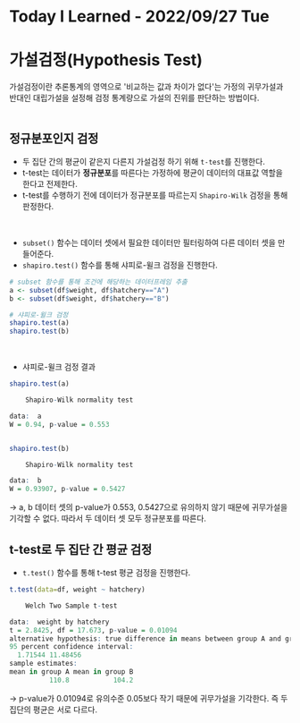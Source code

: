 # Today I Learned - 2022/09/27 Tue

# 가설검정(Hypothesis Test)
가설검정이란 추론통계의 영역으로 '비교하는 값과 차이가 없다'는 가정의 귀무가설과 반대인 대립가설을 설정해 검정 통계량으로 가설의 진위를 판단하는 방법이다.
<br>
<br>

## 정규분포인지 검정
- 두 집단 간의 평균이 같은지 다른지 가설검정 하기 위해 `t-test`를 진행한다.
- t-test는 데이터가 **정규분포**를 따른다는 가정하에 평균이 데이터의 대표값 역할을 한다고 전제한다.
- t-test를 수행하기 전에 데이터가 정규분포를 따르는지 `Shapiro-Wilk` 검정을 통해 판정한다.
<br>

- `subset()` 함수는 데이터 셋에서 필요한 데이터만 필터링하여 다른 데이터 셋을 만들어준다.
- `shapiro.test()` 함수를 통해 샤피로-윌크 검정을 진행한다.
```r
# subset 함수를 통해 조건에 해당하는 데이터프레임 추출
a <- subset(df$weight, df$hatchery=="A")
b <- subset(df$weight, df$hatchery=="B")

# 샤피로-윌크 검정
shapiro.test(a)
shapiro.test(b)
```
<br>

- 샤피로-윌크 검정 결과
```r
shapiro.test(a)

	Shapiro-Wilk normality test

data:  a
W = 0.94, p-value = 0.553


shapiro.test(b)

	Shapiro-Wilk normality test

data:  b
W = 0.93907, p-value = 0.5427
```
-> a, b 데이터 셋의 p-value가 0.553, 0.5427으로 유의하지 않기 때문에 귀무가설을 기각할 수 없다. 따라서 두 데이터 셋 모두 정규분포를 따른다.
<br>

## t-test로 두 집단 간 평균 검정
- `t.test()` 함수를 통해 t-test 평균 검정을 진행한다.
```r
t.test(data=df, weight ~ hatchery)
```
```r
	Welch Two Sample t-test

data:  weight by hatchery
t = 2.8425, df = 17.673, p-value = 0.01094
alternative hypothesis: true difference in means between group A and group B is not equal to 0
95 percent confidence interval:
  1.71544 11.48456
sample estimates:
mean in group A mean in group B 
          110.8           104.2
```
-> p-value가 0.01094로 유의수준 0.05보다 작기 때문에 귀무가설을 기각한다. 즉 두 집단의 평균은 서로 다르다.
